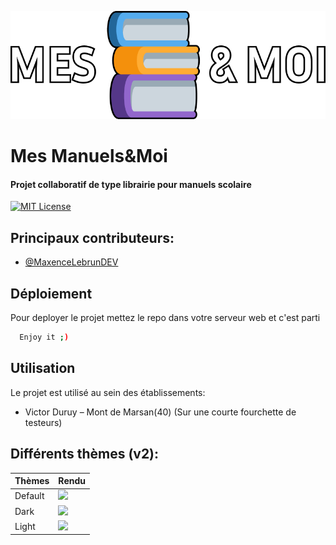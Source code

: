 
![Logo](https://github.com/MaxenceLebrunDEV/MesManuelsEtMoi/blob/main/doc/logo.png?raw=true)


# Mes Manuels&Moi
#### Projet collaboratif de type librairie pour manuels scolaire 
[![MIT License](https://img.shields.io/badge/License-MIT-green.svg)](https://choosealicense.com/licenses/mit/)

## Principaux contributeurs:

- [@MaxenceLebrunDEV](https://www.github.com/MaxenceLebrunDEV)


## Déploiement

Pour deployer le projet mettez le repo dans votre serveur web et c'est parti

```bash
  Enjoy it ;)
```


## Utilisation

Le projet est utilisé au sein des établissements:  

- Victor Duruy – Mont de Marsan(40) (Sur une courte fourchette de testeurs)

## Différents thèmes (v2):

| Thèmes             | Rendu                                                                |
| ----------------- | ------------------------------------------------------------------ |
| Default | ![](https://mesmanuelsetmoi.tech/doc/PWA-Original.png) |
| Dark | ![](https://mesmanuelsetmoi.tech/doc/PWA-Dark.png) | |
| Light | ![](https://mesmanuelsetmoi.tech/doc/PWA-Light.png) | |

